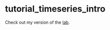 # tutorial_timeseries_intro

Check out my version of the [lab](https://github.com/fbchow/tutorial_timeseries_intro/blob/master/TimeSeries_Skeleton.pdf).  

